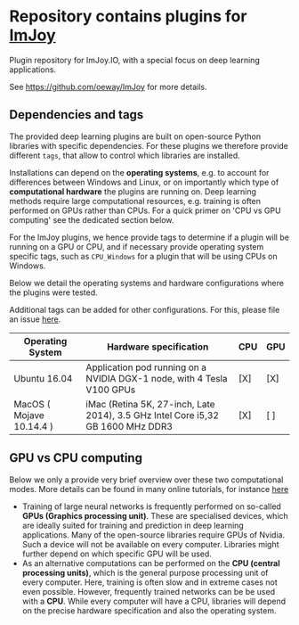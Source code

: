 # Repository contains plugins for [ImJoy](https://imjoy.io)

Plugin repository for ImJoy.IO, with a special focus on deep learning applications.

See <https://github.com/oeway/ImJoy> for more details.

## Dependencies and tags
The provided deep learning plugins are built on open-source Python libraries
with specific dependencies. For these plugins we therefore provide different
`tags`, that allow to control which libraries are installed.

Installations can depend on the **operating systems**, e.g. to account for
differences between Windows and Linux, or on importantly which type
of **computational hardware** the plugins are running on. Deep learning methods
require large computational resources, e.g. training is often performed on GPUs
rather than CPUs. For a quick primer on 'CPU vs GPU computing' see the
dedicated section below.

For the ImJoy plugins, we hence provide tags to determine if a plugin will be
running on a GPU or CPU, and if necessary provide operating system specific tags,
such as `CPU_Windows` for a plugin that will be using CPUs on Windows.

Below we detail the operating systems and hardware configurations where the
plugins were tested.

Additional tags can be added for other configurations. For this, please
file an issue [here](https://github.com/imjoy-team/example-plugins/issues).

| Operating System         | Hardware specification                                                          | CPU | GPU |
| ------------------------ | ------------------------------------------------------------------------------- | --- | --- |
| Ubuntu 16.04             | Application pod running on a NVIDIA DGX-1 node, with 4 Tesla V100 GPUs          | [X] | [X] |
| MacOS ( Mojave 10.14.4 ) | iMac (Retina 5K, 27-inch, Late 2014), 3.5 GHz Intel Core i5,32 GB 1600 MHz DDR3 | [X] | [ ] |


## GPU vs CPU computing
Below we only a provide very brief overview over these two computational modes.
More details can be found in many online tutorials, for instance [here](https://medium.com/altumea/gpu-vs-cpu-computing-what-to-choose-a9788a2370c4.)

-   Training of large neural networks is frequently
    performed on so-called **GPUs (Graphics processing unit)**. These are specialised
    devices, which are ideally suited for training and prediction in deep learning
    applications. Many of the open-source libraries require GPUs of Nvidia. Such a device
    will not be available on every computer. Libraries might further depend on which
    specific GPU will be used.
-   As an alternative computations can be performed on the **CPU (central processing units)**,
    which is the general purpose processing unit of every computer. Here, training is
    often slow and in extreme cases not even possible. However, frequently trained networks
    can be be used with a **CPU**. While every computer will have a CPU, libraries will depend
    on the precise hardware specification and also the operating system.
